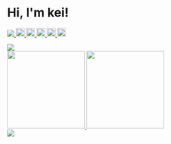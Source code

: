 # Hi, I'm kei!

<p align="left">
  <!-- Profile views -->
  <a href="https://github.com/kei-academic/kei-academic/">
    <img src="https://komarev.com/ghpvc/?username=kei-academic" />
  </a>
  <!-- Twitter followers -->
  <a href="http://twitter.com/kei11235813">
    <img height="20" src="https://img.shields.io/twitter/follow/kei11235813?label=Twitter&logo=twitter&style=flat" />
  </a>
  <!-- Youtube followers -->
  <a href="https://www.youtube.com/channel/UC7l6QQIAgRWyrKJpYy-9vCg">
    <img height="20" src="https://img.shields.io/youtube/channel/subscribers/UC7l6QQIAgRWyrKJpYy-9vCg?label=Youtube&logo=youtube&style=flat">
  </a>
  <!-- Github followers -->
  <a href="https://github.com/kei-academic">
    <img height="20" src="https://img.shields.io/github/followers/kei-academic?label=Github&logo=github&style=flat" />
  </a>
  <!-- Qiita posts -->
  <a href="http://qiita.com/kei11235813">
    <img height="20" src="https://qiita-badge.apiapi.app/s/kei11235813/posts.svg" />
  </a>
  <!-- Qiita contributions -->
  <a href="http://qiita.com/kei11235813">
    <img height="20" src="https://qiita-badge.apiapi.app/s/kei11235813/contributions.svg" />
  </a>
</p>

<!-- GitHub Profile Summary Cards -->
<a align="left" href="https://github.com/vn7n24fzkq/github-profile-summary-cards">
  <img src="https://github-profile-summary-cards.vercel.app/api/cards/profile-details?username=kei-academic&theme=dracula" />
</a>

<!-- GitHub Readme Stats -->
<div align="left">
  <a href="https://github.com/anuraghazra/github-readme-stats">
    <img height="180" src="https://github-readme-stats.vercel.app/api?username=kei-academic&show_icons=true&theme=tokyonight" />
  </a>

  <a href="https://github.com/anuraghazra/github-readme-stats">
    <img height="180" src="https://github-readme-stats.vercel.app/api/top-langs/?username=kei-academic&langs_count=8&layout=compact&theme=tokyonight" />
  </a>
</div>

<!-- GitHub Profile Trophy -->
<a align="left" href="">
<img src="https://github-profile-trophy.vercel.app/?username=kei-academic&theme=algolia">
